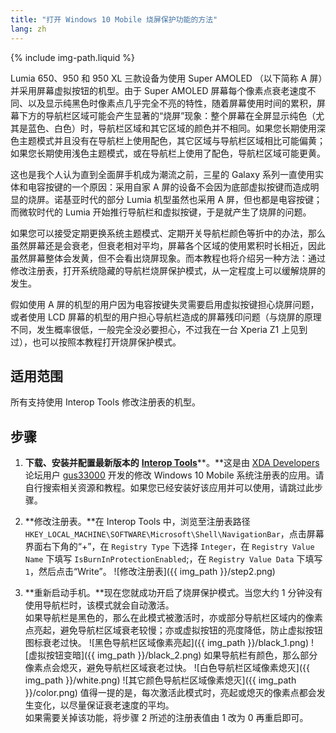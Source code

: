 ```yaml
---
title: "打开 Windows 10 Mobile 烧屏保护功能的方法"
lang: zh
---
```

{% include img-path.liquid %}

Lumia 650、950 和 950 XL 三款设备为使用 Super AMOLED （以下简称 A 屏）并采用屏幕虚拟按钮的机型。由于 Super AMOLED 屏幕每个像素点衰老速度不同、以及显示纯黑色时像素点几乎完全不亮的特性，随着屏幕使用时间的累积，屏幕下方的导航栏区域可能会产生显著的“烧屏”现象：整个屏幕在全屏显示纯色（尤其是蓝色、白色）时，导航栏区域和其它区域的颜色并不相同。如果您长期使用深色主题模式并且没有在导航栏上使用配色，其它区域与导航栏区域相比可能偏黄；如果您长期使用浅色主题模式，或在导航栏上使用了配色，导航栏区域可能更黄。

这也是我个人认为直到全面屏手机成为潮流之前，三星的 Galaxy 系列一直使用实体和电容按键的一个原因：采用自家 A 屏的设备不会因为底部虚拟按键而造成明显的烧屏。诺基亚时代的部分 Lumia 机型虽然也采用 A 屏，但也都是电容按键；而微软时代的 Lumia 开始推行导航栏和虚拟按键，于是就产生了烧屏的问题。

如果您可以接受定期更换系统主题模式、定期开关导航栏颜色等折中的办法，那么虽然屏幕还是会衰老，但衰老相对平均，屏幕各个区域的使用累积时长相近，因此虽然屏幕整体会发黄，但不会看出烧屏现象。而本教程也将介绍另一种方法：通过修改注册表，打开系统隐藏的导航栏烧屏保护模式，从一定程度上可以缓解烧屏的发生。

假如使用 A 屏的机型的用户因为电容按键失灵需要启用虚拟按键担心烧屏问题，或者使用 LCD 屏幕的机型的用户担心导航栏造成的屏幕残印问题（与烧屏的原理不同，发生概率很低，一般完全没必要担心，不过我在一台 Xperia Z1 上见到过），也可以按照本教程打开烧屏保护模式。

## 适用范围

所有支持使用 Interop Tools 修改注册表的机型。

## 步骤

1. **下载、安装并配置最新版本的** [**Interop Tools**](http://forum.xda-developers.com/windows-10-mobile/windows-10-mobile-apps-and-games/app-interop-tools-versatile-registry-t3445271)**。**这是由 [XDA Developers](http://forum.xda-developers.com) 论坛用户 [gus33000](http://forum.xda-developers.com/member.php?u=7651894) 开发的修改 Windows 10 Mobile 系统注册表的应用。请自行搜索相关资源和教程。如果您已经安装好该应用并可以使用，请跳过此步骤。

2. **修改注册表。**在 Interop Tools 中，浏览至注册表路径 `HKEY_LOCAL_MACHINE\SOFTWARE\Microsoft\Shell\NavigationBar`，点击屏幕界面右下角的“+”，在 `Registry Type` 下选择 `Integer`，在 `Registry Value Name` 下填写 `IsBurnInProtectionEnabled`;，在 `Registry Value Data` 下填写 `1`，然后点击“Write”。
![修改注册表]({{ img_path }}/step2.png)

3. **重新启动手机。**现在您就成功开启了烧屏保护模式。当您大约 1 分钟没有使用导航栏时，该模式就会自动激活。  
如果导航栏是黑色的，那么在此模式被激活时，亦或部分导航栏区域内的像素点亮起，避免导航栏区域衰老较慢；亦或虚拟按钮的亮度降低，防止虚拟按钮图标衰老过快。
![黑色导航栏区域像素亮起]({{ img_path }}/black_1.png)
![虚拟按钮变暗]({{ img_path }}/black_2.png)
如果导航栏有颜色，那么部分像素点会熄灭，避免导航栏区域衰老过快。
![白色导航栏区域像素熄灭]({{ img_path }}/white.png)
![其它颜色导航栏区域像素熄灭]({{ img_path }}/color.png)
值得一提的是，每次激活此模式时，亮起或熄灭的像素点都会发生变化，以尽量保证衰老速度的平均。  
如果需要关掉该功能，将步骤 2 所述的注册表值由 1 改为 0 再重启即可。
